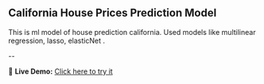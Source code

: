 ## California House Prices Prediction Model
This is ml model of house prediction california.
Used models like multilinear regression, lasso, elasticNet .

--

🔗 **Live Demo:** [Click here to try it](https://california-house-prices-ml-erz6.onrender.com/predictdata)
